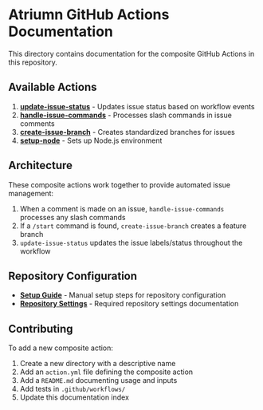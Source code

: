 # Atriumn GitHub Actions Documentation

This directory contains documentation for the composite GitHub Actions in this repository.

## Available Actions

1. **[update-issue-status](../update-issue-status/README.md)** - Updates issue status based on workflow events
2. **[handle-issue-commands](../handle-issue-commands/README.md)** - Processes slash commands in issue comments
3. **[create-issue-branch](../create-issue-branch/README.md)** - Creates standardized branches for issues
4. **[setup-node](../.github/actions/setup-node/README.md)** - Sets up Node.js environment

## Architecture

These composite actions work together to provide automated issue management:

1. When a comment is made on an issue, `handle-issue-commands` processes any slash commands
2. If a `/start` command is found, `create-issue-branch` creates a feature branch
3. `update-issue-status` updates the issue labels/status throughout the workflow

## Repository Configuration

- **[Setup Guide](./SETUP.md)** - Manual setup steps for repository configuration
- **[Repository Settings](./repository-settings.md)** - Required repository settings documentation

## Contributing

To add a new composite action:

1. Create a new directory with a descriptive name
2. Add an `action.yml` file defining the composite action
3. Add a `README.md` documenting usage and inputs
4. Add tests in `.github/workflows/`
5. Update this documentation index
